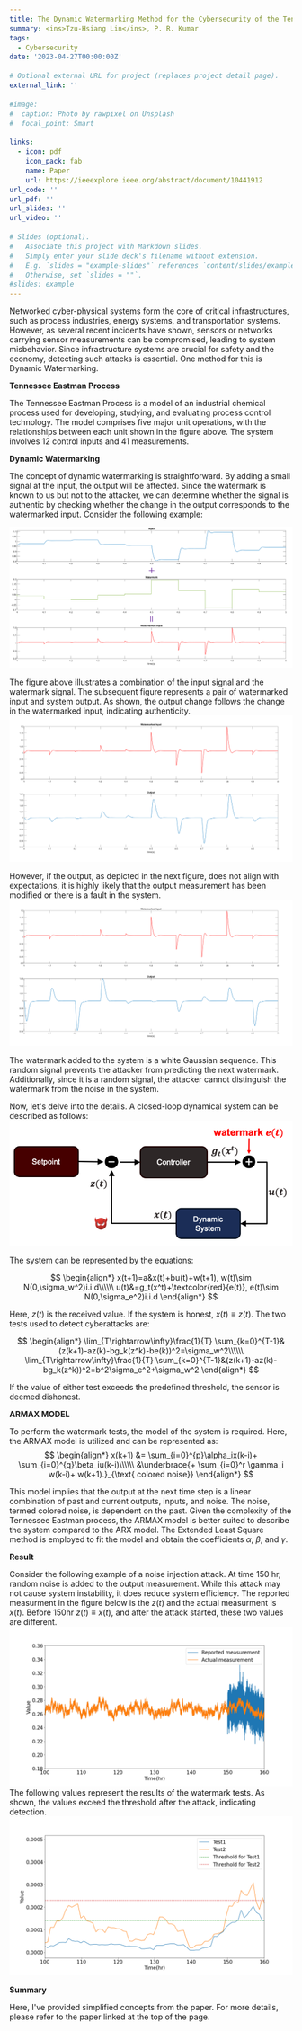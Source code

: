 ```yaml
---
title: The Dynamic Watermarking Method for the Cybersecurity of the Tennessee Eastman Process Control System (Click)
summary: <ins>Tzu-Hsiang Lin</ins>, P. R. Kumar
tags:
  - Cybersecurity
date: '2023-04-27T00:00:00Z'

# Optional external URL for project (replaces project detail page).
external_link: ''

#image:
#  caption: Photo by rawpixel on Unsplash
#  focal_point: Smart

links:
  - icon: pdf
    icon_pack: fab
    name: Paper
    url: https://ieeexplore.ieee.org/abstract/document/10441912
url_code: ''
url_pdf: ''
url_slides: ''
url_video: ''

# Slides (optional).
#   Associate this project with Markdown slides.
#   Simply enter your slide deck's filename without extension.
#   E.g. `slides = "example-slides"` references `content/slides/example-slides.md`.
#   Otherwise, set `slides = ""`.
#slides: example
---
```


Networked cyber-physical systems form the core of critical infrastructures, such as process industries, energy systems, and transportation systems. However, as several recent incidents have shown, sensors or networks carrying sensor measurements can be compromised, leading to system misbehavior. Since infrastructure systems are crucial for safety and the economy, detecting such attacks is essential. One method for this is Dynamic Watermarking.

**Tennessee Eastman Process**

The Tennessee Eastman Process is a model of an industrial chemical process used for developing, studying, and evaluating process control technology. The model comprises five major unit operations, with the relationships between each unit shown in the figure above. The system involves 12 control inputs and 41 measurements.


 **Dynamic Watermarking**


The concept of dynamic watermarking is straightforward. By adding a small signal at the input, the output will be affected. Since the watermark is known to us but not to the attacker, we can determine whether the signal is authentic by checking whether the change in the output corresponds to the watermarked input. Consider the following example:

![wm](wm_input.png)

The figure above illustrates a combination of the input signal and the watermark signal. The subsequent figure represents a pair of watermarked input and system output. As shown, the output change follows the change in the watermarked input, indicating authenticity.
![correct](correct_output.png)

 However, if the output, as depicted in the next figure, does not align with expectations, it is highly likely that the output measurement has been modified or there is a fault in the system.
![wrong](wrong_output.png)

The watermark added to the system is a white Gaussian sequence. This random signal prevents the attacker from predicting the next watermark. Additionally, since it is a random signal, the attacker cannot distinguish the watermark from the noise in the system.

Now, let's delve into the details. A closed-loop dynamical system can be described as follows:
![loop](dw1.png)

The system can be represented by the equations:

$$
 \begin{align*}
      x(t+1)=a&x(t)+bu(t)+w(t+1), w(t)\sim N(0,\sigma_w^2)i.i.d\\\\\\
      u(t)&=g_t(x^t)+\textcolor{red}{e(t)}, e(t)\sim N(0,\sigma_e^2)i.i.d
 \end{align*}
$$

Here, $z(t)$ is the received value. If the system is honest, $x(t) \equiv z(t)$. The two tests used to detect cyberattacks are:

$$
\begin{align*}
    \lim_{T\rightarrow\infty}\frac{1}{T} \sum_{k=0}^{T-1}&(z(k+1)-az(k)-bg_k(z^k)-be(k))^2=\sigma_w^2\\\\\\
    \lim_{T\rightarrow\infty}\frac{1}{T} \sum_{k=0}^{T-1}&(z(k+1)-az(k)-bg_k(z^k))^2=b^2\sigma_e^2+\sigma_w^2
\end{align*}
$$

If the value of either test exceeds the predefined threshold, the sensor is deemed dishonest.

**ARMAX MODEL**

To perform the watermark tests, the model of the system is required. Here, the ARMAX model is utilized and can be represented as:
$$
 \begin{align*}
    x(k+1) &= \sum_{i=0}^{p}\alpha_ix(k-i)+ \sum_{i=0}^{q}\beta_iu(k-i)\\\\\\
    &\underbrace{+ \sum_{i=0}^r \gamma_i w(k-i)+ w(k+1).}_{\text{ colored noise}}
\end{align*}
$$

This model implies that the output at the next time step is a linear combination of past and current outputs, inputs, and noise. The noise, termed colored noise, is dependent on the past. Given the complexity of the Tennessee Eastman process, the ARMAX model is better suited to describe the system compared to the ARX model. The Extended Least Square method is employed to fit the model and obtain the coefficients $\alpha$, $\beta$, and $\gamma$.

**Result**

Consider the following example of a noise injection attack. At time 150 hr, random noise is added to the output measurement. While this attack may not cause system instability, it does reduce system efficiency. The reported measurment in the figure below is the $z(t)$ and the actual measurment is $x(t)$. Before 150hr $z(t)\equiv x(t)$, and after the attack started, these two values are different.
![noise](m1_noise_value.png)
The following values represent the results of the watermark tests. As shown, the values exceed the threshold after the attack, indicating detection.
![tests](m1_armax_tests.png)



**Summary**

Here, I've provided simplified concepts from the paper. For more details, please refer to the paper linked at the top of the page.


